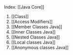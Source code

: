 
Index: [[Java Core]]

1. [[Class]]
2. [[Access Modifiers]]
3. [[Member Classes Java]]
4. [[Inner Classes Java]]
5. [[Nested Classes Java]]
6. [[Local classes Java]]
7. [[Anonymous classes Java]]